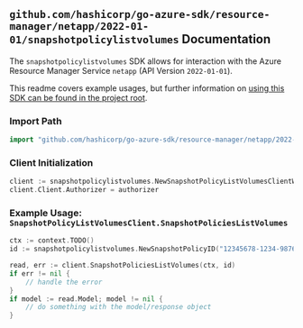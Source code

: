 
## `github.com/hashicorp/go-azure-sdk/resource-manager/netapp/2022-01-01/snapshotpolicylistvolumes` Documentation

The `snapshotpolicylistvolumes` SDK allows for interaction with the Azure Resource Manager Service `netapp` (API Version `2022-01-01`).

This readme covers example usages, but further information on [using this SDK can be found in the project root](https://github.com/hashicorp/go-azure-sdk/tree/main/docs).

### Import Path

```go
import "github.com/hashicorp/go-azure-sdk/resource-manager/netapp/2022-01-01/snapshotpolicylistvolumes"
```


### Client Initialization

```go
client := snapshotpolicylistvolumes.NewSnapshotPolicyListVolumesClientWithBaseURI("https://management.azure.com")
client.Client.Authorizer = authorizer
```


### Example Usage: `SnapshotPolicyListVolumesClient.SnapshotPoliciesListVolumes`

```go
ctx := context.TODO()
id := snapshotpolicylistvolumes.NewSnapshotPolicyID("12345678-1234-9876-4563-123456789012", "example-resource-group", "accountValue", "snapshotPolicyValue")

read, err := client.SnapshotPoliciesListVolumes(ctx, id)
if err != nil {
	// handle the error
}
if model := read.Model; model != nil {
	// do something with the model/response object
}
```
